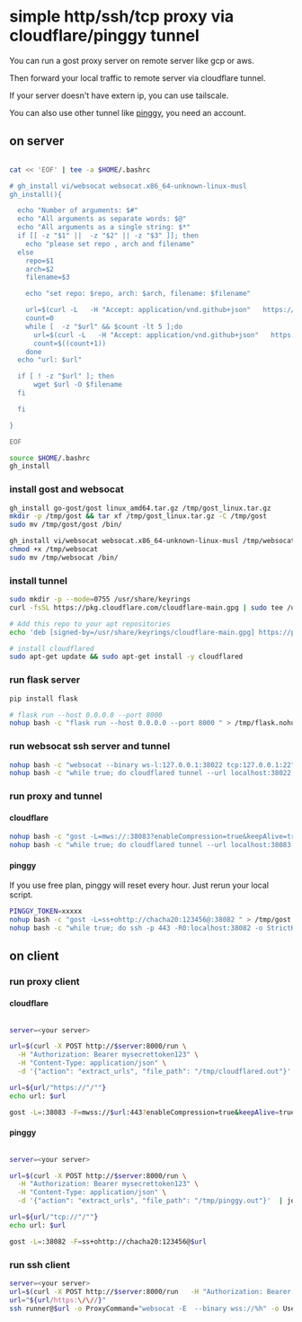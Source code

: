 # simple http/ssh/tcp proxy via cloudflare/pinggy tunnel

You can run a gost proxy server on remote server like gcp or aws.

Then forward your local traffic to remote server via cloudflare tunnel.

If your server doesn't have extern ip, you can use tailscale.

You can also use other tunnel like [pinggy](https://pinggy.io/), you need an account.


## on server 

```bash

cat << 'EOF' | tee -a $HOME/.bashrc

# gh_install vi/websocat websocat.x86_64-unknown-linux-musl
gh_install(){

  echo "Number of arguments: $#"
  echo "All arguments as separate words: $@"
  echo "All arguments as a single string: $*"
  if [[ -z "$1" ||  -z "$2" || -z "$3" ]]; then
    echo "please set repo , arch and filename"
  else
    repo=$1
    arch=$2
    filename=$3

    echo "set repo: $repo, arch: $arch, filename: $filename"

    url=$(curl -L   -H "Accept: application/vnd.github+json"   https://api.github.com/repos/$repo/releases | jq -r ".[0].assets[] | .browser_download_url" | grep "$arch") 
    count=0
    while [  -z "$url" && $count -lt 5 ];do
      url=$(curl -L   -H "Accept: application/vnd.github+json"   https://api.github.com/repos/$repo/releases | jq -r ".[0].assets[] | .browser_download_url" | grep "$arch") 
      count=$((count+1))
    done
  echo "url: $url"

  if [ ! -z "$url" ]; then
      wget $url -O $filename
  fi

  fi 

} 

EOF

source $HOME/.bashrc
gh_install
```

### install gost and websocat

```bash
gh_install go-gost/gost linux_amd64.tar.gz /tmp/gost_linux.tar.gz
mkdir -p /tmp/gost && tar xf /tmp/gost_linux.tar.gz -C /tmp/gost
sudo mv /tmp/gost/gost /bin/

gh_install vi/websocat websocat.x86_64-unknown-linux-musl /tmp/websocat
chmod +x /tmp/websocat
sudo mv /tmp/websocat /bin/

```

### install tunnel

```bash
sudo mkdir -p --mode=0755 /usr/share/keyrings
curl -fsSL https://pkg.cloudflare.com/cloudflare-main.gpg | sudo tee /usr/share/keyrings/cloudflare-main.gpg >/dev/null

# Add this repo to your apt repositories
echo 'deb [signed-by=/usr/share/keyrings/cloudflare-main.gpg] https://pkg.cloudflare.com/cloudflared any main' | sudo tee /etc/apt/sources.list.d/cloudflared.list

# install cloudflared
sudo apt-get update && sudo apt-get install -y cloudflared


```

### run flask server

```bash
pip install flask

# flask run --host 0.0.0.0 --port 8000
nohup bash -c "flask run --host 0.0.0.0 --port 8000 " > /tmp/flask.nohup.out 2>&1 &

```
### run websocat ssh server and tunnel

```bash
nohup bash -c "websocat --binary ws-l:127.0.0.1:38022 tcp:127.0.0.1:22" > /tmp/websocat-ssh.out 2>&1 &
nohup bash -c "while true; do cloudflared tunnel --url localhost:38022   > /tmp/cloudflared-ssh.out 2>&1 ;flock -x  /tmp/cloudflared-ssh.out  truncate -s 0 /tmp/cloudflared-ssh.out;  done " > /tmp/cloudflared-ssh.nohup.out 2>&1 &

```

### run proxy and tunnel

#### cloudflare

```bash
nohup bash -c "gost -L=mws://:38083?enableCompression=true&keepAlive=true&idletimeout=30s&readBufferSize=64KB" > /tmp/gost.2.out 2>&1 &
nohup bash -c "while true; do cloudflared tunnel --url localhost:38083   > /tmp/cloudflared.out 2>&1 ;flock -x  /tmp/cloudflared.out  truncate -s 0 /tmp/cloudflared.out;  done " > /tmp/cloudflared.nohup.out 2>&1 &
```

#### pinggy
If you use free plan, pinggy will reset every hour. Just rerun your local script.

```bash
PINGGY_TOKEN=xxxxx
nohup bash -c "gost -L=ss+ohttp://chacha20:123456@:38082 " > /tmp/gost.1.out 2>&1 &
nohup bash -c "while true; do ssh -p 443 -R0:localhost:38082 -o StrictHostKeyChecking=no -o ServerAliveInterval=30 xzL2nErJ1Pq+tcp@free.pinggy.io  > /tmp/pinggy.out ;flock -x  /tmp/pinggy.out  truncate -s 0 /tmp/pinggy.out;  done " > /tmp/pinggy.nohup.out 2>&1 &
```


## on client

### run proxy client

#### cloudflare

```bash

server=<your server>

url=$(curl -X POST http://$server:8000/run \
  -H "Authorization: Bearer mysecrettoken123" \
  -H "Content-Type: application/json" \
  -d '{"action": "extract_urls", "file_path": "/tmp/cloudflared.out"}'  | jq -r ".urls[2]")

url=${url/"https://"/""}
echo url: $url

gost -L=:38083 -F=mwss://$url:443?enableCompression=true&keepAlive=true&idletimeout=30s&readBufferSize=64KB
```

#### pinggy

```bash

server=<your server>

url=$(curl -X POST http://$server:8000/run \
  -H "Authorization: Bearer mysecrettoken123" \
  -H "Content-Type: application/json" \
  -d '{"action": "extract_urls", "file_path": "/tmp/pinggy.out"}'  | jq -r ".urls[1]")

url=${url/"tcp://"/""}
echo url: $url

gost -L=:38082 -F=ss+ohttp://chacha20:123456@$url
```
### run ssh client

```bash
server=<your server>
url=$(curl -X POST http://$server:8000/run   -H "Authorization: Bearer mysecrettoken123"   -H "Content-Type: application/json"   -d '{"action": "extract_urls", "file_path": "/tmp/cloudflared-ssh.out"}' | jq -r ".urls[2]")
url="${url/https:\/\//}"
ssh runner@$url -o ProxyCommand="websocat -E  --binary wss://%h" -o UserKnownHostsFile=/dev/null -o StrictHostKeyChecking=no

```
